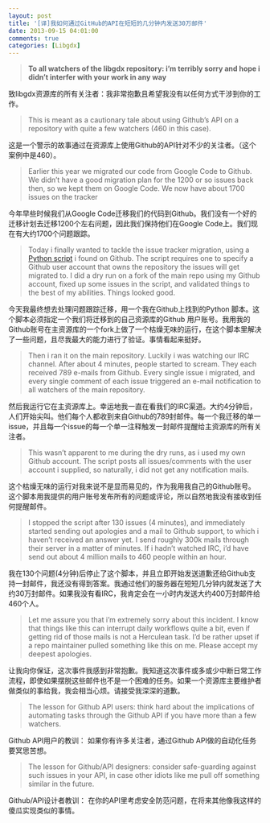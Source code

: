 ```yaml
---
layout: post
title: '[译]我如何通过GitHub的API在短短的几分钟内发送30万邮件'
date: 2013-09-15 04:01:00
comments: true
categories: [Libgdx]
---
```

> **To all watchers of the libgdx repository: i’m terribly sorry and hope i didn’t interfer with your work in any way**

致libgdx资源库的所有关注者：我非常抱歉且希望我没有以任何方式干涉到你的工作。

> This is meant as a cautionary tale about using Github’s API on a repository with quite a few watchers (460 in this case).

这是一个警示的故事通过在资源库上使用Github的API针对不少的关注者。（这个案例中是460）。

> Earlier this year we migrated our code from Google Code to Github. We didn’t have a good migration plan for the 1200 or so issues back then, so we kept them on Google Code. We now have about 1700 issues on the tracker

今年早些时候我们从Google Code迁移我们的代码到Github。我们没有一个好的迁移计划去迁移1200个左右问题，因此我们保持他们在Google Code上。我们现在有大约1700个问题跟踪。

> Today i finally wanted to tackle the issue tracker migration, using a [Python script](https://github.com/tgoyne/google-code-issues-migrator) i found on Github. The script requires one to specify a Github user account that owns the repository the issues will get migrated to. I did a dry run on a fork of the main repo using my Github account, fixed up some issues in the script, and validated things to the best of my abilities. Things looked good.

今天我最终想去处理问题跟踪迁移，用一个我在Github上找到的Python 脚本。这个脚本必须指定一个我们将迁移到的自己资源库的Github 用户账号。我用我的Github账号在主资源库的一个fork上做了一个枯燥无味的运行，在这个脚本里解决了一些问题，且尽我最大的能力进行了验证。事情看起来挺好。

> Then i ran it on the main repository. Luckily i was watching our IRC channel. After about 4 minutes, people started to scream. They each received 789 e-mails from Github. Every single issue i migrated, and every single comment of each issue triggered an e-mail notification to all watchers of the main repository.

然后我运行它在主资源库上。幸运地我一直在看我们的IRC渠道。大约4分钟后，人们开始尖叫。他们每个人都收到来自Github的789封邮件。每一个我迁移的单一issue，并且每一个issue的每一个单一注释触发一封邮件提醒给主资源库的所有关注者。

> This wasn’t apparent to me during the dry runs, as i used my own Github account. The script posts all issues/comments with the user account i supplied, so naturally, i did not get any notification mails.

这个枯燥无味的运行对我来说不是显而易见的，作为我用我自己的Github账号。这个脚本用我提供的用户账号发布所有的问题或评论，所以自然地我没有接收到任何提醒邮件。

> I stopped the script after 130 issues (4 minutes), and immediately started sending out apologies and a mail to Github support, to which i haven’t received an answer yet. I send roughly 300k mails through their server in a matter of minutes. If i hadn’t watched IRC, i’d have send out about 4 million mails to 460 people within an hour.

我在130个问题(4分钟)后停止了这个脚本，并且立即开始发送道歉还给Github支持一封邮件，我还没有得到答案。我通过他们的服务器在短短几分钟内就发送了大约30万封邮件。如果我没有看IRC，我肯定会在一小时内发送大约400万封邮件给460个人。

<!--more-->
> Let me assure you that i’m extremely sorry about this incident. I know that things like this can interrupt daily workflows quite a bit, even if getting rid of those mails is not a Herculean task. I’d be rather upset if a repo maintainer pulled something like this on me. Please accept my deepest apologies.

让我向你保证，这次事件我感到非常抱歉。我知道这次事件或多或少中断日常工作流程，即使如果摆脱这些邮件也不是一个困难的任务。如果一个资源库主要维护者做类似的事给我，我会相当心烦。请接受我深深的道歉。

> The lesson for Github API users: think hard about the implications of automating tasks through the Github API if you have more than a few watchers.

Github API用户的教训： 如果你有许多关注者，通过Github API做的自动化任务要冥思苦想。

> The lesson for Github/API designers: consider safe-guarding against such issues in your API, in case other idiots like me pull off something similar in the future.

Github/API设计者教训： 在你的API里考虑安全防范问题，在将来其他像我这样的傻瓜实现类似的事情。